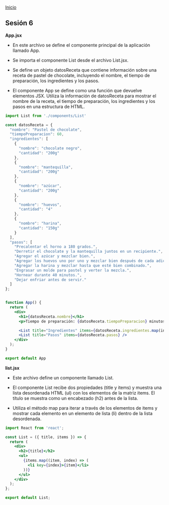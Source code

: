 <!-- No borrar o modificar -->
[Inicio](./index.md)

## Sesión 6


<!-- Su documentación aquí -->


**App.jsx**

- En este archivo se define el componente principal de la aplicación llamado App.

- Se importa el componente List desde el archivo List.jsx.

- Se define un objeto datosReceta que contiene información sobre una receta de pastel de chocolate, incluyendo el nombre, el tiempo de preparación, los ingredientes y los pasos.

- El componente App se define como una función que devuelve elementos JSX. Utiliza la información de datosReceta para mostrar el nombre de la receta, el tiempo de preparación, los ingredientes y los pasos en una estructura de HTML.

```jsx
import List from './components/List'

const datosReceta = {
  "nombre": "Pastel de chocolate",
  "tiempoPreparacion": 60,
  "ingredientes": [
    {
      "nombre": "chocolate negro",
      "cantidad": "200g"
    },
    {
      "nombre": "mantequilla",
      "cantidad": "200g"
    },
    {
      "nombre": "azúcar",
      "cantidad": "200g"
    },
    {
      "nombre": "huevos",
      "cantidad": "4"
    },
    {
      "nombre": "harina",
      "cantidad": "150g"
    }
  ],
  "pasos": [
    "Precalentar el horno a 180 grados.",
    "Derretir el chocolate y la mantequilla juntos en un recipiente.",
    "Agregar el azúcar y mezclar bien.",
    "Agregar los huevos uno por uno y mezclar bien después de cada adición.",
    "Agregar la harina y mezclar hasta que esté bien combinado.",
    "Engrasar un molde para pastel y verter la mezcla.",
    "Hornear durante 40 minutos.",
    "Dejar enfriar antes de servir."
  ]
};


function App() {
  return (
    <div>
      <h1>{datosReceta.nombre}</h1>
      <p>Tiempo de preparación: {datosReceta.tiempoPreparacion} minutos</p>

      <List title="Ingredientes" items={datosReceta.ingredientes.map(ingrediente => `${ingrediente.cantidad} de ${ingrediente.nombre}`)} />
      <List title="Pasos" items={datosReceta.pasos} />
    </div>
  );
}

export default App
```

**list.jsx**


- Este archivo define un componente llamado List.

- El componente List recibe dos propiedades (title y items) y muestra una lista desordenada HTML (ul) con los elementos de la matriz items. El título se muestra como un encabezado (h2) antes de la lista.

- Utiliza el método map para iterar a través de los elementos de items y mostrar cada elemento en un elemento de lista (li) dentro de la lista desordenada.

```jsx
import React from 'react';

const List = ({ title, items }) => {
  return (
    <div>
      <h2>{title}</h2>
      <ul>
        {items.map((item, index) => (
          <li key={index}>{item}</li>
        ))}
      </ul>
    </div>
  );
};

export default List;
```






